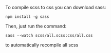 To compile scss to css you can download sass: 
```
npm install -g sass
```
Then, just run the command:
```
sass --watch scss/all.scss:css/all.css
```
to automatically recompile all scss